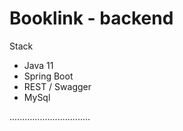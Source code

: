 # Booklink - backend

Stack
- Java 11
- Spring Boot
- REST / Swagger
- MySql

................................